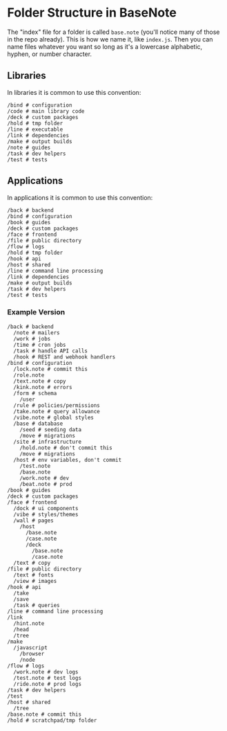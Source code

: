 # Folder Structure in BaseNote

The "index" file for a folder is called `base.note` (you'll notice many
of those in the repo already). This is how we name it, like `index.js`.
Then you can name files whatever you want so long as it's a lowercase
alphabetic, hyphen, or number character.

## Libraries

In libraries it is common to use this convention:

```
/bind # configuration
/code # main library code
/deck # custom packages
/hold # tmp folder
/line # executable
/link # dependencies
/make # output builds
/note # guides
/task # dev helpers
/test # tests
```

## Applications

In applications it is common to use this convention:

```
/back # backend
/bind # configuration
/book # guides
/deck # custom packages
/face # frontend
/file # public directory
/flow # logs
/hold # tmp folder
/hook # api
/host # shared
/line # command line processing
/link # dependencies
/make # output builds
/task # dev helpers
/test # tests
```

### Example Version

```
/back # backend
  /note # mailers
  /work # jobs
  /time # cron jobs
  /task # handle API calls
  /hook # REST and webhook handlers
/bind # configuration
  /lock.note # commit this
  /role.note
  /text.note # copy
  /kink.note # errors
  /form # schema
    /user
  /rule # policies/permissions
  /take.note # query allowance
  /vibe.note # global styles
  /base # database
    /seed # seeding data
    /move # migrations
  /site # infrastructure
    /hold.note # don't commit this
    /move # migrations
  /host # env variables, don't commit
    /test.note
    /base.note
    /work.note # dev
    /beat.note # prod
/book # guides
/deck # custom packages
/face # frontend
  /dock # ui components
  /vibe # styles/themes
  /wall # pages
    /host
      /base.note
      /case.note
      /deck
        /base.note
        /case.note
  /text # copy
/file # public directory
  /text # fonts
  /view # images
/hook # api
  /take
  /save
  /task # queries
/line # command line processing
/link
  /hint.note
  /head
  /tree
/make
  /javascript
    /browser
    /node
/flow # logs
  /work.note # dev logs
  /test.note # test logs
  /ride.note # prod logs
/task # dev helpers
/test
/host # shared
  /tree
/base.note # commit this
/hold # scratchpad/tmp folder
```
